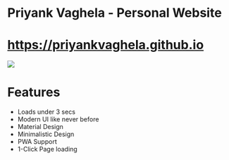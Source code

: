 # Priyank Vaghela - Personal Website
# https://priyankvaghela.github.io

<img src="https://priyankvaghela.github.io/assets/icons/og-image.jpg">

# Features
- Loads under 3 secs
- Modern UI like never before
- Material Design
- Minimalistic Design
- PWA Support
- 1-Click Page loading
